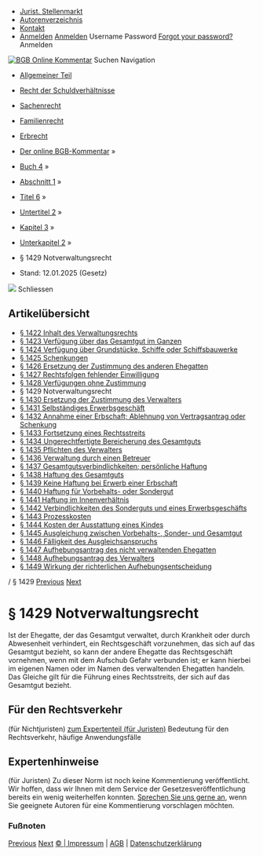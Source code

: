   * [Jurist. Stellenmarkt](https://bgb.kommentar.de/Buch-4/Abschnitt-1/Titel-6/Untertitel-2/Kapitel-3/Unterkapitel-2/</job-board> "Jurist. Stellenmarkt")
  * [Autorenverzeichnis](https://bgb.kommentar.de/Buch-4/Abschnitt-1/Titel-6/Untertitel-2/Kapitel-3/Unterkapitel-2/</Autorenverzeichnis> "Autorenverzeichnis")
  * [Kontakt](https://bgb.kommentar.de/Buch-4/Abschnitt-1/Titel-6/Untertitel-2/Kapitel-3/Unterkapitel-2/</Kontakt>)
  * [Anmelden](https://bgb.kommentar.de/Buch-4/Abschnitt-1/Titel-6/Untertitel-2/Kapitel-3/Unterkapitel-2/<#login> "show login form") [Anmelden](https://bgb.kommentar.de/Buch-4/Abschnitt-1/Titel-6/Untertitel-2/Kapitel-3/Unterkapitel-2/<#> "hide login form") Username Password
[Forgot your password?](https://bgb.kommentar.de/Buch-4/Abschnitt-1/Titel-6/Untertitel-2/Kapitel-3/Unterkapitel-2/</user/forgotpassword>) Anmelden 


[![BGB Online Kommentar](https://bgb.kommentar.de/extension/bgb/design/bgb/images/logo.png)](https://bgb.kommentar.de/Buch-4/Abschnitt-1/Titel-6/Untertitel-2/Kapitel-3/Unterkapitel-2/</> "BGB Online Kommentar")
Suchen
Navigation
  * [Allgemeiner Teil](https://bgb.kommentar.de/Buch-4/Abschnitt-1/Titel-6/Untertitel-2/Kapitel-3/Unterkapitel-2/</Buch-1>)
  * [Recht der Schuldverhältnisse](https://bgb.kommentar.de/Buch-4/Abschnitt-1/Titel-6/Untertitel-2/Kapitel-3/Unterkapitel-2/</Buch-2>)
  * [Sachenrecht](https://bgb.kommentar.de/Buch-4/Abschnitt-1/Titel-6/Untertitel-2/Kapitel-3/Unterkapitel-2/</Buch-3>)
  * [Familienrecht](https://bgb.kommentar.de/Buch-4/Abschnitt-1/Titel-6/Untertitel-2/Kapitel-3/Unterkapitel-2/</Buch-4>)
  * [Erbrecht](https://bgb.kommentar.de/Buch-4/Abschnitt-1/Titel-6/Untertitel-2/Kapitel-3/Unterkapitel-2/</Buch-5>)


  * [Der online BGB-Kommentar](https://bgb.kommentar.de/Buch-4/Abschnitt-1/Titel-6/Untertitel-2/Kapitel-3/Unterkapitel-2/</>) »
  * [Buch 4](https://bgb.kommentar.de/Buch-4/Abschnitt-1/Titel-6/Untertitel-2/Kapitel-3/Unterkapitel-2/</Buch-4>) »
  * [Abschnitt 1](https://bgb.kommentar.de/Buch-4/Abschnitt-1/Titel-6/Untertitel-2/Kapitel-3/Unterkapitel-2/</Buch-4/Abschnitt-1>) »
  * [Titel 6](https://bgb.kommentar.de/Buch-4/Abschnitt-1/Titel-6/Untertitel-2/Kapitel-3/Unterkapitel-2/</Buch-4/Abschnitt-1/Titel-6>) »
  * [Untertitel 2](https://bgb.kommentar.de/Buch-4/Abschnitt-1/Titel-6/Untertitel-2/Kapitel-3/Unterkapitel-2/</Buch-4/Abschnitt-1/Titel-6/Untertitel-2>) »
  * [Kapitel 3](https://bgb.kommentar.de/Buch-4/Abschnitt-1/Titel-6/Untertitel-2/Kapitel-3/Unterkapitel-2/</Buch-4/Abschnitt-1/Titel-6/Untertitel-2/Kapitel-3>) »
  * [Unterkapitel 2](https://bgb.kommentar.de/Buch-4/Abschnitt-1/Titel-6/Untertitel-2/Kapitel-3/Unterkapitel-2/</Buch-4/Abschnitt-1/Titel-6/Untertitel-2/Kapitel-3/Unterkapitel-2>) »
  * § 1429 Notverwaltungsrecht 
  * Stand: 12.01.2025 (Gesetz) 


![](https://vg01.met.vgwort.de/na/1c9909529ead4f509072c06d9081a7d5)
Schliessen 
## Artikelübersicht
  * [ § 1422 Inhalt des Verwaltungsrechts ](https://bgb.kommentar.de/Buch-4/Abschnitt-1/Titel-6/Untertitel-2/Kapitel-3/Unterkapitel-2/</Buch-4/Abschnitt-1/Titel-6/Untertitel-2/Kapitel-3/Unterkapitel-2/Inhalt-des-Verwaltungsrechts>)
  * [ § 1423 Verfügung über das Gesamtgut im Ganzen ](https://bgb.kommentar.de/Buch-4/Abschnitt-1/Titel-6/Untertitel-2/Kapitel-3/Unterkapitel-2/</Buch-4/Abschnitt-1/Titel-6/Untertitel-2/Kapitel-3/Unterkapitel-2/Verfuegung-ueber-das-Gesamtgut-im-Ganzen>)
  * [ § 1424 Verfügung über Grundstücke, Schiffe oder Schiffsbauwerke ](https://bgb.kommentar.de/Buch-4/Abschnitt-1/Titel-6/Untertitel-2/Kapitel-3/Unterkapitel-2/</Buch-4/Abschnitt-1/Titel-6/Untertitel-2/Kapitel-3/Unterkapitel-2/Verfuegung-ueber-Grundstuecke-Schiffe-oder-Schiffsbauwerke>)
  * [ § 1425 Schenkungen ](https://bgb.kommentar.de/Buch-4/Abschnitt-1/Titel-6/Untertitel-2/Kapitel-3/Unterkapitel-2/</Buch-4/Abschnitt-1/Titel-6/Untertitel-2/Kapitel-3/Unterkapitel-2/Schenkungen>)
  * [ § 1426 Ersetzung der Zustimmung des anderen Ehegatten ](https://bgb.kommentar.de/Buch-4/Abschnitt-1/Titel-6/Untertitel-2/Kapitel-3/Unterkapitel-2/</Buch-4/Abschnitt-1/Titel-6/Untertitel-2/Kapitel-3/Unterkapitel-2/Ersetzung-der-Zustimmung-des-anderen-Ehegatten>)
  * [ § 1427 Rechtsfolgen fehlender Einwilligung ](https://bgb.kommentar.de/Buch-4/Abschnitt-1/Titel-6/Untertitel-2/Kapitel-3/Unterkapitel-2/</Buch-4/Abschnitt-1/Titel-6/Untertitel-2/Kapitel-3/Unterkapitel-2/Rechtsfolgen-fehlender-Einwilligung>)
  * [ § 1428 Verfügungen ohne Zustimmung ](https://bgb.kommentar.de/Buch-4/Abschnitt-1/Titel-6/Untertitel-2/Kapitel-3/Unterkapitel-2/</Buch-4/Abschnitt-1/Titel-6/Untertitel-2/Kapitel-3/Unterkapitel-2/Verfuegungen-ohne-Zustimmung>)
  * § 1429 Notverwaltungsrecht 
  * [ § 1430 Ersetzung der Zustimmung des Verwalters ](https://bgb.kommentar.de/Buch-4/Abschnitt-1/Titel-6/Untertitel-2/Kapitel-3/Unterkapitel-2/</Buch-4/Abschnitt-1/Titel-6/Untertitel-2/Kapitel-3/Unterkapitel-2/Ersetzung-der-Zustimmung-des-Verwalters>)
  * [ § 1431 Selbständiges Erwerbsgeschäft ](https://bgb.kommentar.de/Buch-4/Abschnitt-1/Titel-6/Untertitel-2/Kapitel-3/Unterkapitel-2/</Buch-4/Abschnitt-1/Titel-6/Untertitel-2/Kapitel-3/Unterkapitel-2/Selbstaendiges-Erwerbsgeschaeft>)
  * [ § 1432 Annahme einer Erbschaft; Ablehnung von Vertragsantrag oder Schenkung ](https://bgb.kommentar.de/Buch-4/Abschnitt-1/Titel-6/Untertitel-2/Kapitel-3/Unterkapitel-2/</Buch-4/Abschnitt-1/Titel-6/Untertitel-2/Kapitel-3/Unterkapitel-2/Annahme-einer-Erbschaft-Ablehnung-von-Vertragsantrag-oder-Schenkung>)
  * [ § 1433 Fortsetzung eines Rechtsstreits ](https://bgb.kommentar.de/Buch-4/Abschnitt-1/Titel-6/Untertitel-2/Kapitel-3/Unterkapitel-2/</Buch-4/Abschnitt-1/Titel-6/Untertitel-2/Kapitel-3/Unterkapitel-2/Fortsetzung-eines-Rechtsstreits>)
  * [ § 1434 Ungerechtfertigte Bereicherung des Gesamtguts ](https://bgb.kommentar.de/Buch-4/Abschnitt-1/Titel-6/Untertitel-2/Kapitel-3/Unterkapitel-2/</Buch-4/Abschnitt-1/Titel-6/Untertitel-2/Kapitel-3/Unterkapitel-2/Ungerechtfertigte-Bereicherung-des-Gesamtguts>)
  * [ § 1435 Pflichten des Verwalters ](https://bgb.kommentar.de/Buch-4/Abschnitt-1/Titel-6/Untertitel-2/Kapitel-3/Unterkapitel-2/</Buch-4/Abschnitt-1/Titel-6/Untertitel-2/Kapitel-3/Unterkapitel-2/Pflichten-des-Verwalters>)
  * [ § 1436 Verwaltung durch einen Betreuer ](https://bgb.kommentar.de/Buch-4/Abschnitt-1/Titel-6/Untertitel-2/Kapitel-3/Unterkapitel-2/</Buch-4/Abschnitt-1/Titel-6/Untertitel-2/Kapitel-3/Unterkapitel-2/Verwaltung-durch-einen-Betreuer>)
  * [ § 1437 Gesamtgutsverbindlichkeiten; persönliche Haftung ](https://bgb.kommentar.de/Buch-4/Abschnitt-1/Titel-6/Untertitel-2/Kapitel-3/Unterkapitel-2/</Buch-4/Abschnitt-1/Titel-6/Untertitel-2/Kapitel-3/Unterkapitel-2/Gesamtgutsverbindlichkeiten-persoenliche-Haftung>)
  * [ § 1438 Haftung des Gesamtguts ](https://bgb.kommentar.de/Buch-4/Abschnitt-1/Titel-6/Untertitel-2/Kapitel-3/Unterkapitel-2/</Buch-4/Abschnitt-1/Titel-6/Untertitel-2/Kapitel-3/Unterkapitel-2/Haftung-des-Gesamtguts>)
  * [ § 1439 Keine Haftung bei Erwerb einer Erbschaft ](https://bgb.kommentar.de/Buch-4/Abschnitt-1/Titel-6/Untertitel-2/Kapitel-3/Unterkapitel-2/</Buch-4/Abschnitt-1/Titel-6/Untertitel-2/Kapitel-3/Unterkapitel-2/Keine-Haftung-bei-Erwerb-einer-Erbschaft>)
  * [ § 1440 Haftung für Vorbehalts- oder Sondergut ](https://bgb.kommentar.de/Buch-4/Abschnitt-1/Titel-6/Untertitel-2/Kapitel-3/Unterkapitel-2/</Buch-4/Abschnitt-1/Titel-6/Untertitel-2/Kapitel-3/Unterkapitel-2/Haftung-fuer-Vorbehalts-oder-Sondergut>)
  * [ § 1441 Haftung im Innenverhältnis ](https://bgb.kommentar.de/Buch-4/Abschnitt-1/Titel-6/Untertitel-2/Kapitel-3/Unterkapitel-2/</Buch-4/Abschnitt-1/Titel-6/Untertitel-2/Kapitel-3/Unterkapitel-2/Haftung-im-Innenverhaeltnis>)
  * [ § 1442 Verbindlichkeiten des Sonderguts und eines Erwerbsgeschäfts ](https://bgb.kommentar.de/Buch-4/Abschnitt-1/Titel-6/Untertitel-2/Kapitel-3/Unterkapitel-2/</Buch-4/Abschnitt-1/Titel-6/Untertitel-2/Kapitel-3/Unterkapitel-2/Verbindlichkeiten-des-Sonderguts-und-eines-Erwerbsgeschaefts>)
  * [ § 1443 Prozesskosten ](https://bgb.kommentar.de/Buch-4/Abschnitt-1/Titel-6/Untertitel-2/Kapitel-3/Unterkapitel-2/</Buch-4/Abschnitt-1/Titel-6/Untertitel-2/Kapitel-3/Unterkapitel-2/Prozesskosten>)
  * [ § 1444 Kosten der Ausstattung eines Kindes ](https://bgb.kommentar.de/Buch-4/Abschnitt-1/Titel-6/Untertitel-2/Kapitel-3/Unterkapitel-2/</Buch-4/Abschnitt-1/Titel-6/Untertitel-2/Kapitel-3/Unterkapitel-2/Kosten-der-Ausstattung-eines-Kindes>)
  * [ § 1445 Ausgleichung zwischen Vorbehalts-, Sonder- und Gesamtgut ](https://bgb.kommentar.de/Buch-4/Abschnitt-1/Titel-6/Untertitel-2/Kapitel-3/Unterkapitel-2/</Buch-4/Abschnitt-1/Titel-6/Untertitel-2/Kapitel-3/Unterkapitel-2/Ausgleichung-zwischen-Vorbehalts-Sonder-und-Gesamtgut>)
  * [ § 1446 Fälligkeit des Ausgleichsanspruchs ](https://bgb.kommentar.de/Buch-4/Abschnitt-1/Titel-6/Untertitel-2/Kapitel-3/Unterkapitel-2/</Buch-4/Abschnitt-1/Titel-6/Untertitel-2/Kapitel-3/Unterkapitel-2/Faelligkeit-des-Ausgleichsanspruchs>)
  * [ § 1447 Aufhebungsantrag des nicht verwaltenden Ehegatten ](https://bgb.kommentar.de/Buch-4/Abschnitt-1/Titel-6/Untertitel-2/Kapitel-3/Unterkapitel-2/</Buch-4/Abschnitt-1/Titel-6/Untertitel-2/Kapitel-3/Unterkapitel-2/Aufhebungsantrag-des-nicht-verwaltenden-Ehegatten>)
  * [ § 1448 Aufhebungsantrag des Verwalters ](https://bgb.kommentar.de/Buch-4/Abschnitt-1/Titel-6/Untertitel-2/Kapitel-3/Unterkapitel-2/</Buch-4/Abschnitt-1/Titel-6/Untertitel-2/Kapitel-3/Unterkapitel-2/Aufhebungsantrag-des-Verwalters>)
  * [ § 1449 Wirkung der richterlichen Aufhebungsentscheidung ](https://bgb.kommentar.de/Buch-4/Abschnitt-1/Titel-6/Untertitel-2/Kapitel-3/Unterkapitel-2/</Buch-4/Abschnitt-1/Titel-6/Untertitel-2/Kapitel-3/Unterkapitel-2/Wirkung-der-richterlichen-Aufhebungsentscheidung>)


/ § 1429 
[Previous](https://bgb.kommentar.de/Buch-4/Abschnitt-1/Titel-6/Untertitel-2/Kapitel-3/Unterkapitel-2/</Buch-4/Abschnitt-1/Titel-6/Untertitel-2/Kapitel-3/Unterkapitel-2/Verfuegungen-ohne-Zustimmung> "§ 1428 Verfügungen ohne Zustimmung") [Next](https://bgb.kommentar.de/Buch-4/Abschnitt-1/Titel-6/Untertitel-2/Kapitel-3/Unterkapitel-2/</Buch-4/Abschnitt-1/Titel-6/Untertitel-2/Kapitel-3/Unterkapitel-2/Ersetzung-der-Zustimmung-des-Verwalters> "§ 1430 Ersetzung der Zustimmung des Verwalters")
# § 1429 Notverwaltungsrecht
Ist der Ehegatte, der das Gesamtgut verwaltet, durch Krankheit oder durch Abwesenheit verhindert, ein Rechtsgeschäft vorzunehmen, das sich auf das Gesamtgut bezieht, so kann der andere Ehegatte das Rechtsgeschäft vornehmen, wenn mit dem Aufschub Gefahr verbunden ist; er kann hierbei im eigenen Namen oder im Namen des verwaltenden Ehegatten handeln. Das Gleiche gilt für die Führung eines Rechtsstreits, der sich auf das Gesamtgut bezieht.
## Für den Rechtsverkehr 
(für Nichtjuristen)
[zum Expertenteil (für Juristen)](https://bgb.kommentar.de/Buch-4/Abschnitt-1/Titel-6/Untertitel-2/Kapitel-3/Unterkapitel-2/<#expertenhinweise>)
Bedeutung für den Rechtsverkehr, häufige Anwendungsfälle
## Expertenhinweise
(für Juristen)
Zu dieser Norm ist noch keine Kommentierung veröffentlicht. Wir hoffen, dass wir Ihnen mit dem Service der Gesetzesveröffentlichung bereits ein wenig weiterhelfen konnten. [Sprechen Sie uns gerne an](https://bgb.kommentar.de/Buch-4/Abschnitt-1/Titel-6/Untertitel-2/Kapitel-3/Unterkapitel-2/</Kontakt>), wenn Sie geeignete Autoren für eine Kommentierung vorschlagen möchten. 
### Fußnoten
[Previous](https://bgb.kommentar.de/Buch-4/Abschnitt-1/Titel-6/Untertitel-2/Kapitel-3/Unterkapitel-2/</Buch-4/Abschnitt-1/Titel-6/Untertitel-2/Kapitel-3/Unterkapitel-2/Verfuegungen-ohne-Zustimmung> "§ 1428 Verfügungen ohne Zustimmung") [Next](https://bgb.kommentar.de/Buch-4/Abschnitt-1/Titel-6/Untertitel-2/Kapitel-3/Unterkapitel-2/</Buch-4/Abschnitt-1/Titel-6/Untertitel-2/Kapitel-3/Unterkapitel-2/Ersetzung-der-Zustimmung-des-Verwalters> "§ 1430 Ersetzung der Zustimmung des Verwalters")
[© | Impressum](https://bgb.kommentar.de/Buch-4/Abschnitt-1/Titel-6/Untertitel-2/Kapitel-3/Unterkapitel-2/</Kontakt>) | [AGB](https://bgb.kommentar.de/Buch-4/Abschnitt-1/Titel-6/Untertitel-2/Kapitel-3/Unterkapitel-2/</AGB>) | [Datenschutzerklärung](https://bgb.kommentar.de/Buch-4/Abschnitt-1/Titel-6/Untertitel-2/Kapitel-3/Unterkapitel-2/</Datenschutzerklaerung-fuer-Leser>)
